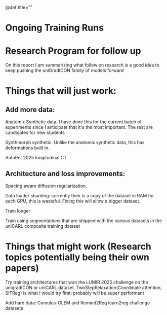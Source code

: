 @def title=""


Ongoing Training Runs
=============================


Research Program for follow up
======================

On this report I am summarizing what follow on research is a good idea to keep pushing the uniGradICON family of models forward

Things that will just work:
==================

Add more data:
-------------

Anatomix Synthetic data. I have done this for the current batch of experiments since I anticipate that it's the most important. The rest are candidates for new students

Synthmorph synthetic. Unlike the anatomix synthetic data, this has deformations built in.

AutoPet 2025 longitudinal CT

Architecture and loss improvements:
-------------------------

Spacing aware diffusion regularization.

Data loader sharding: currently their is a copy of the dataset in RAM for each GPU, this is wasteful. Fixing this will allow a bigger dataset.

Train longer

Train using segmentations that are shipped with the various datasets in the uniCARL composite training dataset




Things that might work (Research topics potentially being their own papers)
=====================================================================

Try training architectures that won the LUMIR 2025 challenge on the unigradICON or uniCARL dataset. TwoStepRelaxation(Coordinate attention, SITReg) is what I would try first: probably will be super performant


Add hard data: Comulus-CLEM and Remind2Reg learn2reg challenge datasets




